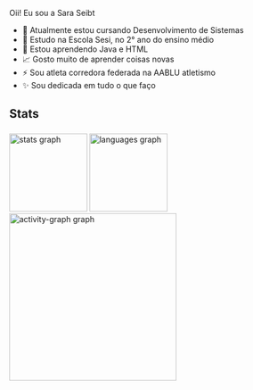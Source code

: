 Oii! Eu sou a Sara Seibt

- 🔭 Atualmente estou cursando Desenvolvimento de Sistemas
- 🌱 Estudo na Escola Sesi, no 2° ano do ensino médio
- 🎯 Estou aprendendo Java e HTML
- 📈 Gosto muito de aprender coisas novas
- ⚡ Sou atleta corredora federada na AABLU atletismo
- ✨ Sou dedicada em tudo o que faço

<h2 align="left">Stats</h2>

###

<div align="left">
  <img src="https://github-readme-stats.vercel.app/api?username=saraseibt&hide_title=false&hide_rank=false&show_icons=true&include_all_commits=true&count_private=true&disable_animations=false&theme=gruvbox_light&locale=en&hide_border=false&order=1" height="140" alt="stats graph"  />
  <img src="https://github-readme-stats.vercel.app/api/top-langs?username=saraseibt&locale=en&hide_title=false&layout=compact&card_width=320&langs_count=5&theme=gruvbox_light&hide_border=false&order=2" height="140" alt="languages graph"  />
  <img src="https://github-readme-activity-graph.vercel.app/graph?username=saraseibt&radius=16&theme=gruvbox&area=true&order=5" height="300" alt="activity-graph graph"  />
</div>

###


###
